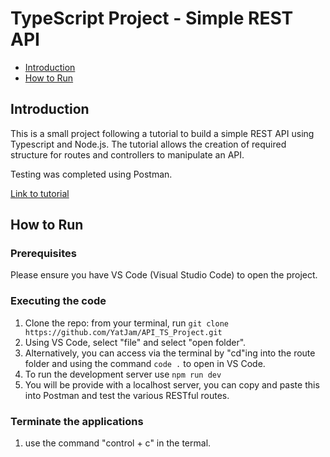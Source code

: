 # TypeScript Project - Simple REST API 

* [Introduction](#introduction)
* [How to Run](#howtorun)


## Introduction

This is a small project following a tutorial to build a simple REST API using Typescript and Node.js. The tutorial allows the creation of required structure for routes and controllers to manipulate an API.

Testing was completed using Postman.

<a href="https://www.section.io/engineering-education/how-to-create-a-simple-rest-api-using-typescript-and-nodejs/?fbclid=IwAR1GFwI-AOWoKkgNQOw2SUzsFcmL2GBXUQFhQat2xU6yzWo9MATGLVlW1d8">Link to tutorial</a>


## How to Run
### Prerequisites
Please ensure you have VS Code (Visual Studio Code) to open the project.

### Executing the code
1. Clone the repo: from your terminal, run `git clone https://github.com/YatJam/API_TS_Project.git`
1. Using VS Code, select "file" and select "open folder".
1. Alternatively, you can access via the terminal by "cd"ing into the route folder and using the command `code .` to open in VS Code.
1. To run the development server use `npm run dev`
1. You will be provide with a localhost server, you can copy and paste this into Postman and test the various RESTful routes.

### Terminate the applications
1. use the command "control + c" in the termal.